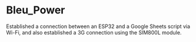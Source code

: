 # Bleu_Power
Established a connection between an ESP32 and a Google Sheets script via Wi-Fi, and also established a 3G connection using the SIM800L module.
